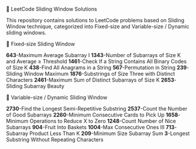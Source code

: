🚀 LeetCode Sliding Window Solutions

This repository contains solutions to LeetCode problems based on Sliding Window technique, categorized into Fixed-size and Variable-size / Dynamic sliding windows.

📌 Fixed-size Sliding Window

**643**-Maximum Average Subarray I
**1343**-Number of Subarrays of Size K and Average ≥ Threshold
**1461**-Check If a String Contains All Binary Codes of Size K
**438**-Find All Anagrams in a String
**567**-Permutation in String
**239**-Sliding Window Maximum
**1876**-Substrings of Size Three with Distinct Characters
**2461**-Maximum Sum of Distinct Subarrays of Size K
**2653**-Sliding Subarray Beauty

📌 Variable-size / Dynamic Sliding Window

**2730**-Find the Longest Semi-Repetitive Substring
**2537**-Count the Number of Good Subarrays
**2260**-Minimum Consecutive Cards to Pick Up
**1658**-Minimum Operations to Reduce X to Zero
**1248**-Count Number of Nice Subarrays
**904**-Fruit Into Baskets
**1004**-Max Consecutive Ones III
**713**-Subarray Product Less Than K
**209**-Minimum Size Subarray Sum
**3**-Longest Substring Without Repeating Characters
